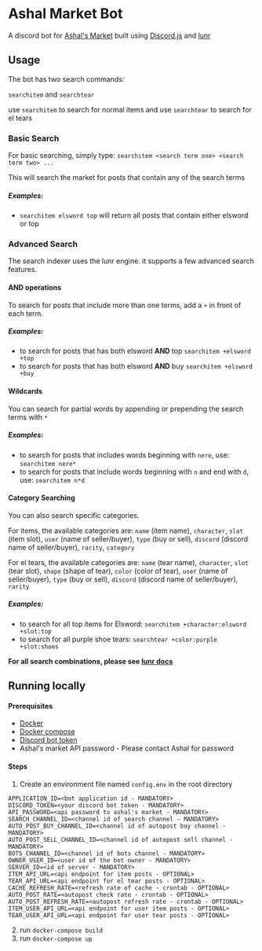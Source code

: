 # Ashal Market Bot

A discord bot for [Ashal's Market](https://www.ashal.eu/market/search.php) built using [Discord.js](https://discord.js.org/#/) and [lunr](https://lunrjs.com/)

## Usage

The bot has two search commands:

`searchitem` and `searchtear`

use `searchitem` to search for normal items and use `searchtear` to search for el tears

### Basic Search

For basic searching, simply type: `searchitem <search term one> <search term two> ...`

This will search the market for posts that contain any of the search terms

##### Examples:
- `searchitem elsword top` will return all posts that contain either elsword or top

### Advanced Search

The search indexer uses the lunr engine. it supports a few advanced search features.

#### AND operations

To search for posts that include more than one terms, add a `+` in front of each term.

##### Examples:
- to search for posts that has both elsword **AND** top `searchitem +elsword +top`
- to search for posts that has both elsword **AND** buy `searchitem +elsword +buy`

#### Wildcards

You can search for partial words by appending or prepending the search terms with `*`

##### Examples:
 - to search for posts that includes words beginning with `nere`, use: `searchitem nere*`
 - to search for posts that include words beginning with `n` and end with `d`, use: `searchitem n*d`

#### Category Searching

You can also search specific categories.

For items, the available categories are: `name` (item name), `character`, `slot` (item slot), `user` (name of seller/buyer), `type` (buy or sell), `discord` (discord name of seller/buyer), `rarity`, `category`

For el tears, the available categories are: `name` (tear name), `character`, `slot` (tear slot), `shape` (shape of tear), `color` (color of tear), `user` (name of seller/buyer), `type` (buy or sell), `discord` (discord name of seller/buyer), `rarity`

##### Examples:
- to search for all top items for Elsword: `searchitem +character:elsword +slot:top`
- to search for all purple shoe tears: `searchtear +color:purple +slot:shoes`


**For all search combinations, please see [lunr docs](https://lunrjs.com/guides/searching.html)**

## Running locally
#### Prerequisites
- [Docker](https://docs.docker.com/install/)
- [Docker compose](https://docs.docker.com/compose/)
- [Discord bot token](https://discordjs.guide/preparations/setting-up-a-bot-application.html#creating-your-bot)
- Ashal's market API password - Please contact Ashal for password

#### Steps
1. Create an environment file named `config.env` in the root directory
```dotenv
APPLICATION_ID=<bot application id - MANDATORY>
DISCORD_TOKEN=<your discord bot token - MANDATORY>
API_PASSWORD=<api password to ashal's market - MANDATORY>
SEARCH_CHANNEL_ID=<channel id of search channel - MANDATORY>
AUTO_POST_BUY_CHANNEL_ID=<channel id of autopost buy channel - MANDATORY>
AUTO_POST_SELL_CHANNEL_ID=<channel id of autopost sell channel - MANDATORY>
BOTS_CHANNEL_ID=<channel id of bots channel - MANDATORY>
OWNER_USER_ID=<user id of the bot owner - MANDATORY>
SERVER_ID=<id of server - MANDATORY>
ITEM_API_URL=<api endpoint for item posts - OPTIONAL>
TEAR_API_URL=<api endpoint for el tear posts - OPTIONAL>
CACHE_REFRESH_RATE=<refresh rate of cache - crontab - OPTIONAL>
AUTO_POST_RATE=<autopost check rate - crontab - OPTIONAL>
AUTO_POST_REFRESH_RATE=<autopost refresh rate - crontab - OPTIONAL>
ITEM_USER_API_URL=<api endpoint for user item posts - OPTIONAL>
TEAR_USER_API_URL=<api endpoint for user tear posts - OPTIONAL>
```
2. run `docker-compose build`
3. run `docker-compose up`
